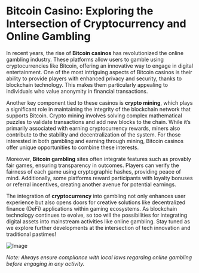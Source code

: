 # Bitcoin Casino: Exploring the Intersection of Cryptocurrency and Online Gambling

In recent years, the rise of **Bitcoin casinos** has revolutionized the online gambling industry. These platforms allow users to gamble using cryptocurrencies like Bitcoin, offering an innovative way to engage in digital entertainment. One of the most intriguing aspects of Bitcoin casinos is their ability to provide players with enhanced privacy and security, thanks to blockchain technology. This makes them particularly appealing to individuals who value anonymity in financial transactions.

Another key component tied to these casinos is **crypto mining**, which plays a significant role in maintaining the integrity of the blockchain network that supports Bitcoin. Crypto mining involves solving complex mathematical puzzles to validate transactions and add new blocks to the chain. While it’s primarily associated with earning cryptocurrency rewards, miners also contribute to the stability and decentralization of the system. For those interested in both gambling and earning through mining, Bitcoin casinos offer unique opportunities to combine these interests.

Moreover, **Bitcoin gambling** sites often integrate features such as provably fair games, ensuring transparency in outcomes. Players can verify the fairness of each game using cryptographic hashes, providing peace of mind. Additionally, some platforms reward participants with loyalty bonuses or referral incentives, creating another avenue for potential earnings.

The integration of **cryptocurrency** into gambling not only enhances user experience but also opens doors for creative solutions like decentralized finance (DeFi) applications within gaming ecosystems. As blockchain technology continues to evolve, so too will the possibilities for integrating digital assets into mainstream activities like online gambling. Stay tuned as we explore further developments at the intersection of tech innovation and traditional pastimes!

![Image](https://github.com/user-attachments/assets/590b50a7-4459-4e76-8a31-559aed223621)

*Note: Always ensure compliance with local laws regarding online gambling before engaging in any activity.*